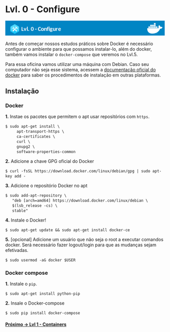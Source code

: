 # Lvl. 0 - Configure

![Banner Docker](../assets/docker-banner-0.jpg)

Antes de começar nossos estudos práticos sobre Docker é necessário configurar o ambiente para que possamos instalar-lo, além do docker, também vamos instalar o ``docker-compose`` que veremos no Lvl.5.

Para essa oficina vamos utilizar uma máquina com Debian. Caso seu computador não seja esse sistema, acessem a [documentação oficial do docker](https://docs.docker.com/install/overview/) para saber os procedimentos de instalação em outras plataformas.

## Instalação

### Docker

**1.** Instae os pacotes que permitem o apt usar repositórios com `https`.

```
$ sudo apt-get install \
     apt-transport-https \
     ca-certificates \
     curl \
     gnupg2 \
     software-properties-common
```

**2.** Adicione a chave GPG oficial do Docker

```
$ curl -fsSL https://download.docker.com/linux/debian/gpg | sudo apt-key add -
```

**3.** Adicione o repositório Docker no apt

```
$ sudo add-apt-repository \
   "deb [arch=amd64] https://download.docker.com/linux/debian \
   $(lsb_release -cs) \
   stable"
```

**4.** Instale o Docker!

```
$ sudo apt-get update && sudo apt-get install docker-ce
```

**5.** [opcional] Adicione um usuário que não seja o root a executar comandos docker. Será necessário fazer logout/login para que as mudanças sejam efetivadas.

```
$ sudo usermod -aG docker $USER
```

### Docker compose

**1.** Instale o ``pip``.

```
$ sudo apt-get install python-pip
```

**2.** Insale o Docker-compose

```
$ sudo pip install docker-compose
```

#### [Próximo -> Lvl 1 - Containers](http://github.com/victorhundo/docker-ceres/tree/master/lvl.1.containers)
